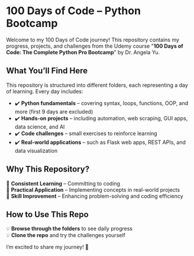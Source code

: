 # 100 Days of Code – Python Bootcamp

Welcome to my 100 Days of Code journey! This repository contains my progress, projects, and challenges from the Udemy course "**100 Days of Code: The Complete Python Pro Bootcamp**" by Dr. Angela Yu.

## What You’ll Find Here

This repository is structured into different folders, each representing a day of learning. Every day includes:
- ✔️ **Python fundamentals** – covering syntax, loops, functions, OOP, and more (first 9 days are excluded)
- ✔️ **Hands-on projects** – including automation, web scraping, GUI apps, data science, and AI
- ✔️ **Code challenges** – small exercises to reinforce learning
- ✔️ **Real-world applications** – such as Flask web apps, REST APIs, and data visualization

## Why This Repository?

📌 **Consistent Learning** – Committing to coding  
📌 **Practical Application** – Implementing concepts in real-world projects  
📌 **Skill Improvement** – Enhancing problem-solving and coding efficiency  

## How to Use This Repo

💡 **Browse through the folders** to see daily progress  
💡 **Clone the repo** and try the challenges yourself  


I’m excited to share my journey! 🚀
